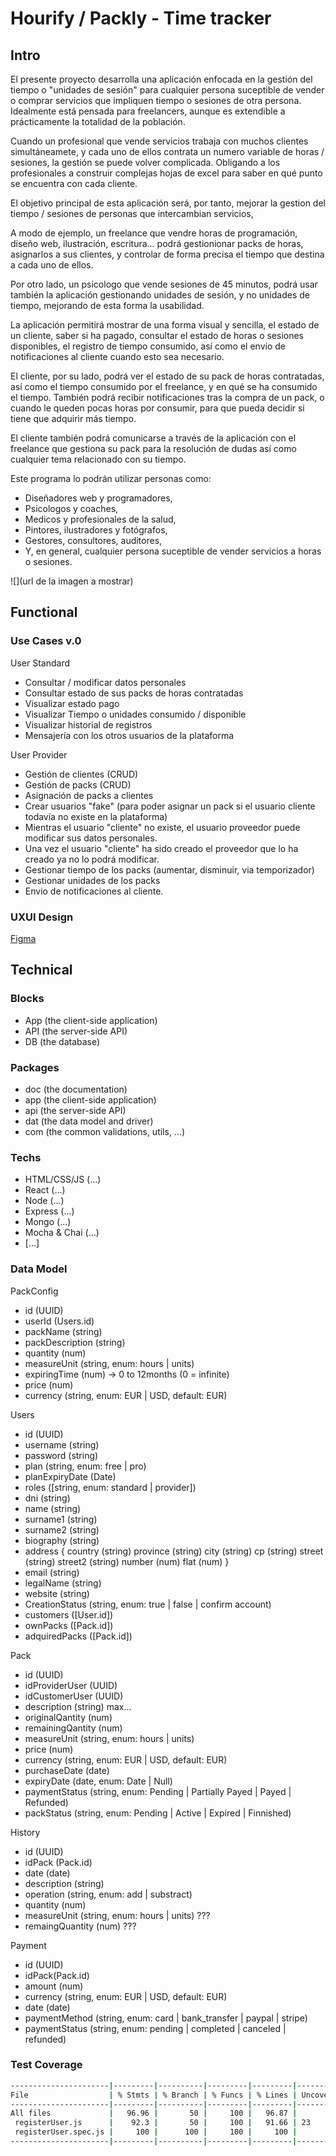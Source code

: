 # Hourify / Packly - Time tracker

## Intro

El presente proyecto desarrolla una aplicación enfocada en la gestión del tiempo o "unidades de sesión" para cualquier persona suceptible de vender o comprar servicios que impliquen tiempo o sesiones de otra persona. Idealmente está pensada para freelancers, aunque es extendible a prácticamente la totalidad de la población. 

Cuando un profesional que vende servicios trabaja con muchos clientes simultáneamete, y cada uno de ellos contrata un numero variable de horas / sesiones, la gestión se puede volver complicada. Obligando a los profesionales a construir complejas hojas de excel para saber en qué punto se encuentra con cada cliente. 

El objetivo principal de esta aplicación será, por tanto, mejorar la gestion del tiempo / sesiones  de personas que intercambian servicios,

A modo de ejemplo, un freelance que vendre horas de programación, diseño web, ilustración, escritura... podrá gestionionar packs de horas, asignarlos a sus clientes, y controlar de forma precisa el tiempo que destina a cada uno de ellos. 

Por otro lado, un psicologo que vende sesiones de 45 minutos, podrá usar también la aplicación gestionando unidades de sesión, y no unidades de tiempo, mejorando de esta forma la usabilidad. 

La aplicación permitirá mostrar de una forma visual y sencilla, el estado de un cliente, saber si ha pagado, consultar el estado de horas o sesiones disponibles, el registro de tiempo consumido, así como el envío de notificaciones al cliente cuando esto sea necesario. 

El cliente, por su lado, podrá ver el estado de su pack de horas contratadas, así como el tiempo consumido por el freelance, y en qué se ha consumido el tiempo. También podrá recibir notificaciones tras la compra de un pack, o cuando le queden pocas horas por consumir, para que pueda decidir si tiene que adquirir más tiempo. 

El cliente también podrá comunicarse a través de la aplicación con el freelance que gestiona su pack para la resolución de dudas así como cualquier tema relacionado con su tiempo. 

Este programa lo podrán utilizar personas como: 
- Diseñadores web y programadores,
- Psicologos y coaches, 
- Medicos y profesionales de la salud, 
- Pintores, ilustradores y fotógrafos, 
- Gestores, consultores, auditores,
- Y, en general, cualquier persona suceptible de vender servicios a horas o sesiones.


![](url de la imagen a mostrar)

## Functional

### Use Cases v.0

User Standard
- Consultar / modificar datos personales
- Consultar estado de sus packs de horas contratadas
- Visualizar estado pago
- Visualizar Tiempo o unidades consumido / disponible
- Visualizar historial de registros
- Mensajería con los otros usuarios de la plataforma

User Provider
- Gestión de clientes (CRUD)
- Gestión de packs (CRUD)
- Asignación de packs a clientes
- Crear usuarios "fake" (para poder asignar un pack si el usuario cliente todavía no existe en la plataforma)
- Mientras el usuario "cliente" no existe, el usuario proveedor puede modificar sus datos personales. 
- Una vez el usuario "cliente" ha sido creado el proveedor que lo ha creado ya no lo podrá modificar. 
- Gestionar tiempo de los packs (aumentar, disminuir, via temporizador)
- Gestionar unidades de los packs
- Envio de notificaciones al cliente.   

### UXUI Design

[Figma](https://figma.com)

## Technical

### Blocks

- App (the client-side application)
- API (the server-side API)
- DB (the database)

### Packages

- doc (the documentation)
- app (the client-side application)
- api (the server-side API)
- dat (the data model and driver)
- com (the common validations, utils, ...)

### Techs

- HTML/CSS/JS (...)
- React (...)
- Node (...)
- Express (...)
- Mongo (...)
- Mocha & Chai (...)
- [...]

### Data Model

PackConfig
- id (UUID)
- userId (Users.id)
- packName (string)
- packDescription (string)
- quantity (num)
- measureUnit (string, enum: hours | units)
- expiringTime (num) -> 0 to 12months (0 = infinite)
- price (num)
- currency (string, enum: EUR | USD, default: EUR)


Users
- id (UUID)
- username (string)   
- password (string)   
- plan (string, enum: free | pro) 
- planExpiryDate (Date) 
- roles ([string, enum: standard | provider]) 
- dni (string) 
- name (string)
- surname1 (string)
- surname2 (string)
- biography (string)
- address {
    country (string)
    province (string)
    city (string)
    cp (string)
    street (string)
    street2 (string)
    number (num)
    flat (num)
}
- email (string)
- legalName (string)
- website (string)
- CreationStatus (string, enum: true | false | confirm account)
- customers ([User.id])
- ownPacks ([Pack.id])
- adquiredPacks ([Pack.id])


Pack
- id (UUID)
- idProviderUser (UUID)
- idCustomerUser (UUID)
- description (string) max...
- originalQantity (num)
- remainingQantity (num)
- measureUnit (string, enum: hours | units)
- price (num)
- currency (string, enum: EUR | USD, default: EUR)
- purchaseDate (date)
- expiryDate (date, enum: Date | Null)
- paymentStatus (string, enum: Pending | Partially Payed | Payed | Refunded) 
- packStatus (string, enum: Pending | Active | Expired | Finnished)


History
- id (UUID)
- idPack (Pack.id)
- date (date)
- description (string)
- operation (string, enum: add | substract)
- quantity (num)
- measureUnit (string, enum: hours | units) ???
- remaingQuantity (num)  ???


Payment
- id (UUID)
- idPack(Pack.id)
- amount (num)
- currency (string, enum: EUR | USD, default: EUR)
- date (date)
- paymentMethod (string, enum: card | bank_transfer | paypal | stripe)
- paymentStatus (string, enum: pending | completed | canceled | refunded)

### Test Coverage

```sh
----------------------|---------|----------|---------|---------|-------------------
File                  | % Stmts | % Branch | % Funcs | % Lines | Uncovered Line #s 
----------------------|---------|----------|---------|---------|-------------------
All files             |   96.96 |       50 |     100 |   96.87 |                   
 registerUser.js      |    92.3 |       50 |     100 |   91.66 | 23                
 registerUser.spec.js |     100 |      100 |     100 |     100 |                   
----------------------|---------|----------|---------|---------|-------------------
```
